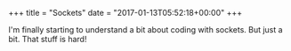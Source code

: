 +++
title = "Sockets"
date = "2017-01-13T05:52:18+00:00"
+++

I'm finally starting to understand a bit about coding with sockets. But just a bit. That stuff is hard!
			